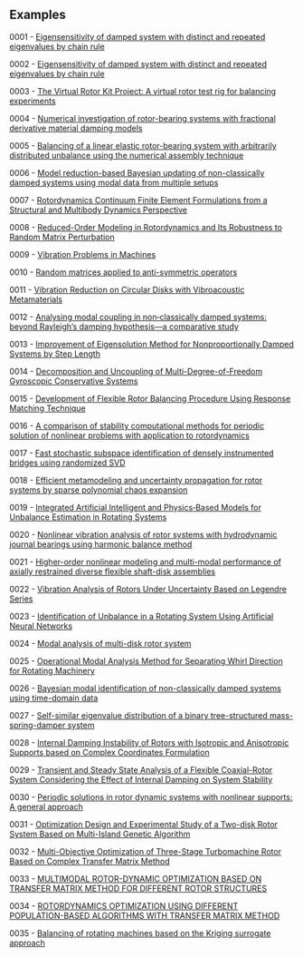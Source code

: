 ## Examples

0001 - [Eigensensitivity of damped system with distinct and repeated eigenvalues by chain rule](https://doi.org/10.1002/nme.7331)

0002 -  [Eigensensitivity of damped system with distinct and repeated eigenvalues by chain rule](https://doi.org/10.1002/nme.7331)

0003 - [The Virtual Rotor Kit Project: A virtual rotor test rig for balancing experiments](https://doi.org/10.1177/03064190231197119)

0004 - [Numerical investigation of rotor-bearing systems with fractional derivative material damping models](http://dx.doi.org/10.24425/bpasts.2023.148610)

0005 - [Balancing of a linear elastic rotor-bearing system with arbitrarily distributed unbalance using the numerical assembly technique](https://doi.org/10.24425/bpasts.2021.138237)

0006 - [Model reduction-based Bayesian updating of non-classically damped systems using modal data from multiple setups](http://dx.doi.org/10.1007/s00707-023-03819-5)

0007 - [Rotordynamics Continuum Finite Element Formulations from a Structural and Multibody Dynamics Perspective](https://www.researchgate.net/publication/378148473_Rotordynamics_Continuum_Finite_Element_Formulations_from_a_Structural_and_Multibody_Dynamics_Perspective)

0008 - [Reduced-Order Modeling in Rotordynamics and Its Robustness to Random Matrix Perturbation](https://doi.org/10.1115/1.4065038)

0009 - [Vibration Problems in Machines](https://www.routledge.com/Vibration-Problems-in-Machines-Diagnosis-and-Resolution/Lees/p/book/9780367367756)

0010 - [Random matrices applied to anti-symmetric operators](https://doi.org/10.1007/s40430-024-04871-5)

0011 - [Vibration Reduction on Circular Disks with Vibroacoustic Metamaterials](https://doi.org/10.3390/app14114637)

0012 - [Analysing modal coupling in non‑classically damped systems: beyond Rayleigh’s damping hypothesis—a comparative study](https://doi.org/10.1007/s42107-024-00999-w)

0013 - [Improvement of Eigensolution Method for Nonproportionally Damped Systems by Step Length](http://dx.doi.org/10.1061/(ASCE)0733-9399(2005)131:5(542))

0014 - [Decomposition and Uncoupling of Multi-Degree-of-Freedom Gyroscopic Conservative Systems](http://dx.doi.org/10.1115/1.4063504)

0015 - [Development of Flexible Rotor Balancing Procedure Using Response Matching Technique](http://dx.doi.org/10.1007/s42417-024-01574-y)

0016 - [A comparison of stability computational methods for periodic solution of nonlinear problems with application to rotordynamics](https://doi.org/10.1007/s11071-012-0744-0)

0017 - [Fast stochastic subspace identification of densely instrumented bridges using randomized SVD](https://doi.org/10.1016/j.ymssp.2024.112264)

0018 - [Efficient metamodeling and uncertainty propagation for rotor systems by sparse polynomial chaos expansion](https://doi.org/10.1016/j.probengmech.2024.103723)

0019 - [Integrated Artificial Intelligent and Physics‑Based Models for Unbalance Estimation in Rotating Systems](https://doi.org/10.1007/s42417-024-01739-9)

0020 - [Nonlinear vibration analysis of rotor systems with hydrodynamic journal bearings using harmonic balance method](https://doi.org/10.1016/j.ijnonlinmec.2024.104992)

0021 - [Higher-order nonlinear modeling and multi-modal performance of axially restrained diverse flexible shaft-disk assemblies](https://doi.org/10.1080/15397734.2024.2411618)

0022 - [Vibration Analysis of Rotors Under Uncertainty Based on Legendre Series](https://doi.org/10.1007/s42417-018-0078-4)

0023 - [Identification of Unbalance in a Rotating System Using Artificial Neural Networks](https://doi.org/10.1007/978-3-031-49791-9_22)

0024 - [Modal analysis of multi-disk rotor system](http://dx.doi.org/10.3126/jiee.v7i1.66238)

0025 - [Operational Modal Analysis Method for Separating Whirl Direction for Rotating Machinery](https://dx.doi.org/10.2139/ssrn.4753499)

0026 - [Bayesian modal identification of non-classically damped systems using time-domain data](https://doi.org/10.1016/j.ymssp.2023.110349)

0027 - [Self-similar eigenvalue distribution of a binary tree-structured mass-spring-damper system](https://doi.org/10.1016/j.jsv.2025.119111)

0028 -  [Internal Damping Instability of Rotors with Isotropic and Anisotropic Supports based on Complex Coordinates Formulation](https://doi.org/10.21205/deufmd.2025278012)

0029 - [Transient and Steady State Analysis of a Flexible Coaxial-Rotor System Considering the Effect of Internal Damping on System Stability](https://doi.org/10.1007/s13369-024-09871-0)

0030 - [Periodic solutions in rotor dynamic systems with nonlinear supports: A general approach](https://doi.org/10.1115/1.3269840)

0031 - [Optimization Design and Experimental Study of a Two-disk Rotor System Based on Multi-Island Genetic Algorithm](http://dx.doi.org/10.1515/tjj-2017-0010)

0032 - [Multi-Objective Optimization of Three-Stage Turbomachine Rotor Based on Complex Transfer Matrix Method](https://doi.org/10.3390/app142210445)

0033 - [MULTIMODAL ROTOR-DYNAMIC OPTIMIZATION BASED ON TRANSFER MATRIX METHOD FOR DIFFERENT ROTOR STRUCTURES](http://dx.doi.org/10.1115/GT2025-152092)

0034 - [ROTORDYNAMICS OPTIMIZATION USING DIFFERENT POPULATION-BASED ALGORITHMS WITH TRANSFER MATRIX METHOD](http://dx.doi.org/10.1115/GT2025-152090)

0035 - [Balancing of rotating machines based on the Kriging surrogate approach](https://doi.org/10.1177/09544062251352620)
